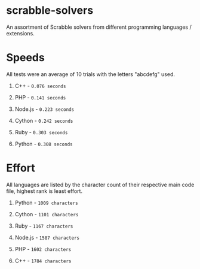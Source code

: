 # scrabble-solvers
An assortment of Scrabble solvers from different programming languages / extensions.

# Speeds
All tests were an average of 10 trials with the letters "abcdefg" used.

1. C++ - `0.076 seconds`

2. PHP - `0.141 seconds`

3. Node.js - `0.223 seconds`

4. Cython - `0.242 seconds`

5. Ruby - `0.303 seconds`

6. Python - `0.308 seconds`

# Effort
All languages are listed by the character count of their respective main code file, highest rank is least effort.

1. Python - `1009 characters`

2. Cython - `1101 characters`

3. Ruby - `1167 characters`

4. Node.js - `1587 characters`

5. PHP - `1602 characters`

6. C++ - `1784 characters`







